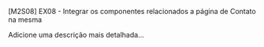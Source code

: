 [M2S08] EX08 - Integrar os componentes relacionados a página de Contato na mesma

Adicione uma descrição mais detalhada...